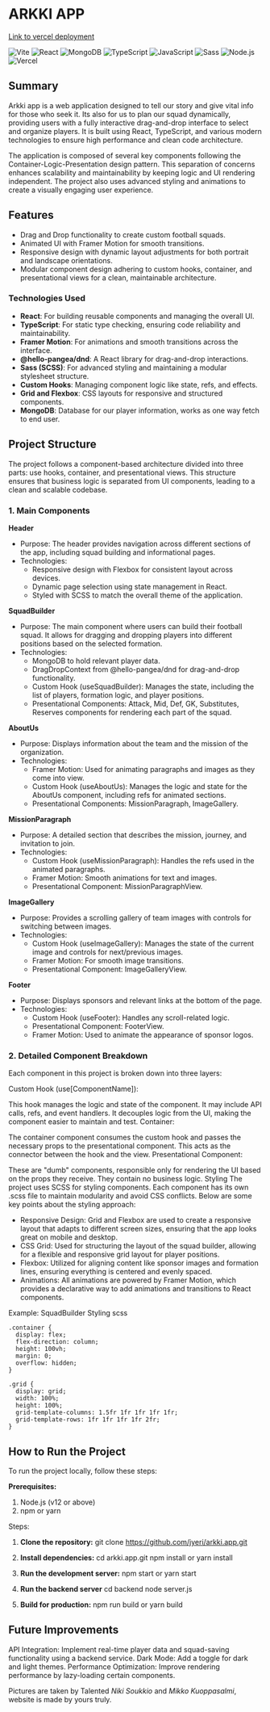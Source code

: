 # ARKKI APP
[Link to vercel deployment](https://arkki-app.vercel.app/)

![Vite](https://img.shields.io/badge/vite-v2.9.9-yellowgreen)
![React](https://img.shields.io/badge/react-v17.0.2-blue)
![MongoDB](https://img.shields.io/badge/mongoDB-v4.4.6-green)
![TypeScript](https://img.shields.io/badge/typescript-v4.3.5-blue)
![JavaScript](https://img.shields.io/badge/javascript-ES6-yellow)
![Sass](https://img.shields.io/badge/sass-v1.32.0-pink)
![Node.js](https://img.shields.io/badge/node.js-v14.17.0-green)
![Vercel](https://img.shields.io/badge/vercel-deployed-black)

## Summary

Arkki app is a web application designed to tell our story and give vital info for those who seek it. Its also for us to plan our squad dynamically, providing users with a fully interactive drag-and-drop interface to select and organize players. It is built using React, TypeScript, and various modern technologies to ensure high performance and clean code architecture.

The application is composed of several key components following the Container-Logic-Presentation design pattern. This separation of concerns enhances scalability and maintainability by keeping logic and UI rendering independent. The project also uses advanced styling and animations to create a visually engaging user experience.

## Features

- Drag and Drop functionality to create custom football squads.
- Animated UI with Framer Motion for smooth transitions.
- Responsive design with dynamic layout adjustments for both portrait and landscape orientations.
- Modular component design adhering to custom hooks, container, and presentational views for a clean, maintainable architecture.

### Technologies Used
- **React**: For building reusable components and managing the overall UI.
- **TypeScript**: For static type checking, ensuring code reliability and maintainability.
- **Framer Motion**: For animations and smooth transitions across the interface.
- **@hello-pangea/dnd**: A React library for drag-and-drop interactions.
- **Sass (SCSS)**: For advanced styling and maintaining a modular stylesheet structure.
- **Custom Hooks**: Managing component logic like state, refs, and effects.
- **Grid and Flexbox**: CSS layouts for responsive and structured components.
- **MongoDB**: Database for our player information, works as one way fetch to end user.

## Project Structure

The project follows a component-based architecture divided into three parts: use hooks, container, and presentational views. This structure ensures that business logic is separated from UI components, leading to a clean and scalable codebase.

### 1. **Main Components**

**Header**
- Purpose: The header provides navigation across different sections of the app, including squad building and informational pages.
- Technologies:
  - Responsive design with Flexbox for consistent layout across devices.
  - Dynamic page selection using state management in React.
  - Styled with SCSS to match the overall theme of the application.
   
**SquadBuilder**
- Purpose: The main component where users can build their football squad. It allows for dragging and dropping players into different positions based on the selected formation.
- Technologies:
  - MongoDB to hold relevant player data.
  - DragDropContext from @hello-pangea/dnd for drag-and-drop functionality.
  - Custom Hook (useSquadBuilder): Manages the state, including the list of players, formation logic, and player positions.
  - Presentational Components: Attack, Mid, Def, GK, Substitutes, Reserves components for rendering each part of the squad.

**AboutUs**
- Purpose: Displays information about the team and the mission of the organization.
- Technologies:
  - Framer Motion: Used for animating paragraphs and images as they come into view.
  - Custom Hook (useAboutUs): Manages the logic and state for the AboutUs component, including refs for animated sections.
  - Presentational Components: MissionParagraph, ImageGallery.

**MissionParagraph**
- Purpose: A detailed section that describes the mission, journey, and invitation to join.
- Technologies:
  - Custom Hook (useMissionParagraph): Handles the refs used in the animated paragraphs.
  - Framer Motion: Smooth animations for text and images.
  - Presentational Component: MissionParagraphView.

**ImageGallery**
- Purpose: Provides a scrolling gallery of team images with controls for switching between images.
- Technologies:
  - Custom Hook (useImageGallery): Manages the state of the current image and controls for next/previous images.
  - Framer Motion: For smooth image transitions.
  - Presentational Component: ImageGalleryView.

**Footer**
- Purpose: Displays sponsors and relevant links at the bottom of the page.
- Technologies:
  - Custom Hook (useFooter): Handles any scroll-related logic.
  - Presentational Component: FooterView.
  - Framer Motion: Used to animate the appearance of sponsor logos.


### 2. **Detailed Component Breakdown**
Each component in this project is broken down into three layers:

Custom Hook (use[ComponentName]):

This hook manages the logic and state of the component. It may include API calls, refs, and event handlers. It decouples logic from the UI, making the component easier to maintain and test.
Container:

The container component consumes the custom hook and passes the necessary props to the presentational component. This acts as the connector between the hook and the view.
Presentational Component:

These are "dumb" components, responsible only for rendering the UI based on the props they receive. They contain no business logic.
Styling
The project uses SCSS for styling components. Each component has its own .scss file to maintain modularity and avoid CSS conflicts. Below are some key points about the styling approach:

- Responsive Design: Grid and Flexbox are used to create a responsive layout that adapts to different screen sizes, ensuring that the app looks great on mobile and desktop.
- CSS Grid: Used for structuring the layout of the squad builder, allowing for a flexible and responsive grid layout for player positions.
- Flexbox: Utilized for aligning content like sponsor images and formation lines, ensuring everything is centered and evenly spaced.
- Animations: All animations are powered by Framer Motion, which provides a declarative way to add animations and transitions to React components.

Example: SquadBuilder Styling
scss

```
.container {
  display: flex;
  flex-direction: column;
  height: 100vh;
  margin: 0;
  overflow: hidden;
}

.grid {
  display: grid;
  width: 100%;
  height: 100%;
  grid-template-columns: 1.5fr 1fr 1fr 1fr 1fr;
  grid-template-rows: 1fr 1fr 1fr 1fr 2fr;
}
```

## How to Run the Project
To run the project locally, follow these steps:

**Prerequisites:**
1. Node.js (v12 or above)
2. npm or yarn

Steps:

1. **Clone the repository:**
git clone https://github.com/jyeri/arkki.app.git

2. **Install dependencies:**
cd arkki.app.git
npm install
or
yarn install

3. **Run the development server:**
npm start
or
yarn start

4. **Run the backend server**
cd backend
node server.js

6. **Build for production:**
npm run build
or
yarn build


## Future Improvements
API Integration: Implement real-time player data and squad-saving functionality using a backend service.
Dark Mode: Add a toggle for dark and light themes.
Performance Optimization: Improve rendering performance by lazy-loading certain components.

Pictures are taken by Talented *Niki Soukkio* and *Mikko Kuoppasalmi*, website is made by yours truly.
